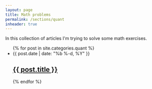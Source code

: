 ```yaml
---
layout: page
title: Math problems
permalink: /sections/quant
inheader: true
---
```


In this collection of articles I'm trying to solve some math exercises.

<ul class="post-list">
    {% for post in site.categories.quant %}
        <li>
            <span class="post-meta">{{ post.date | date: "%b %-d, %Y" }}</span>
            <h2>
                <a class="post-link" href="{{ post.url | prepend: site.baseurl }}">{{ post.title }}</a>
            </h2>
            <!-- {{ post.excerpt }} -->
        </li>
    {% endfor %}
</ul>

